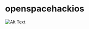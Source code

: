 # openspacehackios

![Alt Text](https://s8.gifyu.com/images/ezgif.com-video-to-gif78cbfcabc839b322.gif)
